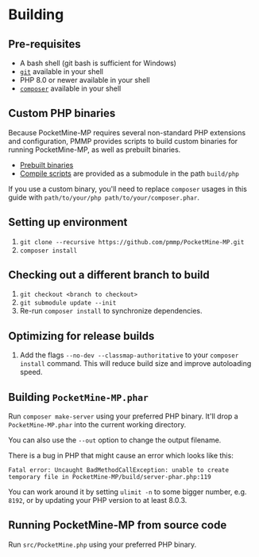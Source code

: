 # Building
## Pre-requisites
- A bash shell (git bash is sufficient for Windows)
- [`git`](https://git-scm.com) available in your shell
- PHP 8.0 or newer available in your shell
- [`composer`](https://getcomposer.org) available in your shell

## Custom PHP binaries
Because PocketMine-MP requires several non-standard PHP extensions and configuration, PMMP provides scripts to build custom binaries for running PocketMine-MP, as well as prebuilt binaries.

- [Prebuilt binaries](https://jenkins.pmmp.io/job/PHP-8.0-Aggregate)
- [Compile scripts](https://github.com/pmmp/php-build-scripts) are provided as a submodule in the path `build/php`

If you use a custom binary, you'll need to replace `composer` usages in this guide with `path/to/your/php path/to/your/composer.phar`.

## Setting up environment
1. `git clone --recursive https://github.com/pmmp/PocketMine-MP.git`
2. `composer install`

## Checking out a different branch to build
1. `git checkout <branch to checkout>`
2. `git submodule update --init`
3. Re-run `composer install` to synchronize dependencies.

## Optimizing for release builds
1. Add the flags `--no-dev --classmap-authoritative` to your `composer install` command. This will reduce build size and improve autoloading speed.

## Building `PocketMine-MP.phar`
Run `composer make-server` using your preferred PHP binary. It'll drop a `PocketMine-MP.phar` into the current working directory.

You can also use the `--out` option to change the output filename.

There is a bug in PHP that might cause an error which looks like this:
```
Fatal error: Uncaught BadMethodCallException: unable to create temporary file in PocketMine-MP/build/server-phar.php:119
```
You can work around it by setting `ulimit -n` to some bigger number, e.g. `8192`, or by updating your PHP version to at least 8.0.3.

## Running PocketMine-MP from source code
Run `src/PocketMine.php` using your preferred PHP binary.

